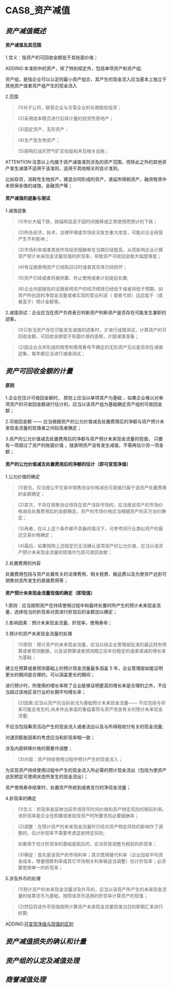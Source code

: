 # CAS8_资产减值
## *资产减值概述*
#### 资产减值及其范围
1.含义：指资产的可回收金额低于其账面价值；

ADDING:本准则中的资产，除了特别规定外，包括单项资产和资产组;

资产组，是指企业可以认定的最小资产组合，其产生的现金流入应当基本上独立于其他资产或者资产组产生的现金流入

2.范围

>   (1)对子公司，联营企业与合营企业的长期股权投资；
  
>   (2)采用成本模式进行后续计量的投资性房地产；
  
>   (3)固定资产，无形资产；
  
>   (4)生产型生物资产；
  
>   (5)探明石油天然气矿区权益和井及相关设施；

ATTENTION:注意以上均属于资产减值准则涉及的资产范围，而除此之外的其他资产发生减值不适用于该准则，适用于其他相关的会计准则，

比如存货，消耗性生物资产，建造合同形成的资产，递延所得税资产，融资租赁中未担保余值的减值，金融资产等；
#### 资产减值的迹象与测试
1.减值迹象

>   (1)市价大幅下跌，跌幅明显高于因时间推移或正常使用而预计的下跌；
  
>   (2)所处经济，技术，法律环境或市场状况发生重大改变，可能对企业经营产生不利影响；
  
>   (3)市场利率或者其他市场投资报酬率在当期已经提高，从而影响企业计算资产预计未来现金流量现值的折现率，导致资产可收回金额大幅度降低；
  
>   (4)有证据表明资产已经陈旧过时或者其实体已经损坏；
  
>   (5)资产已经或者将被闲置、终止使用或者计划提前处置;
  
>   (6)企业内部报告的证据表明资产的经济绩效已经低于或者将低于预期，如资产所创造的净现金流量或者实现的营业利润（ 或者亏损）远远低于（或者高于）预计金额等。

2.减值测试：企业应当在资产负债表日判断资产判断资产是否存在可能发生兼职的迹象。

>   (1)只有当资产存在可能发生减值的迹象时，才进行减值测试，计算资产的可回收金额。可回收金额低于账面价值的差额，计提减值准备；

>   (2)因企业合并形成的商誉和使用寿命不确定的无形资产无论是否存在减值迹象，每年都应当进行减值测试；
   
## *资产可回收金额的计量*
#### 原则
1.企业在估计可收回金额时， 原则上应当以单项资产为基础 ，如果企业难以对单项资产的可收回金额进行估计的，应当以该资产组为基础确定资产组的可收回金额；

2.可收回金额 —— 应当根据资产的公允价值减去处置费用后的净额与资产预计未来现金流量的现值者之间较高者确定；

3.资产的公允价值减去处置费用后的净额与资产预计未来现金流量的现值， 只要有一项超过了资产的账面价值 ，就表明资产没有发生减值，不需再估计另一项金额；
#### 资产的公允价值减去处置费用后的净额的估计（即可变现净值）
1.公允价值的确定

>   (1)首先，应当按公平交易中销售协议价格减去可直接归属于该资产处置费用的金额确定；

>   (2)其次，不存在销售协议但存在资产活跃市场的，应当按该资产的市场价格减去处置费用后的金额确定。资产的市场价格应当根据资产的买方出价确定；

>   (3)再者，在以上这个条件都不具备的情况下，可参考同行业类似资产的最近交易价格确定；

>   (4)最后，如果按照上述规定仍无法确认该项资产的公允价值，应当以该资产预计未来现金流量的现值作为其可收回金额；

2.处置费用的内容

处置费用包括与资产处置有关的法律费用、相关税费、搬运费以及为使资产达到可销售状态所发生的直接费用等；
#### 资产预计未来现金流量现值的确定（即现值）
1.原则：应当按照资产在持续使用过程中和最终处置时所产生的预计未来现金流量，选择恰当的折现率对其进行折现后的金额加以确定；

2.影响因素：预计未来现金流量，折现率，使用寿命；

3.预计的资产未来现金流量的处理

>   (1)原则：预计资产的未来现金流量，应当以经企业管理层批准的最近财务预算或者预测数据，以及该预算或者预测期之后年份稳定的或者递减的增长率为基础；

   建立在预算或者预测基础上的预计现金流量最多涵盖 5 年，企业管理层如能证明更长的期间是合理的，可以涵盖更长的期间；

   进行预计时，所使用的增长率除了企业能够证明更高的增长率是合理的之外，不应当超过该地区该行业的长期平均增长率；

>   (2)因素:应当以资产的当前状况为基础预计未来现金流量—— 不应包括与将来可能会发生的,尚未作出承诺的重组事项与资产改良有关的预计未来现金流量;

   不应当包括筹资活动产生的现金流入或者流出以及与所得税收付有关的现金流量;

   对通货膨胀因素的考虑应当和折现率相一致；

   涉及内部转移价格的需要作调整；

>   (3)内容：资产持续使用过程中预计产生的现金流入；

   为实现资产持续使用过程中产生的现金流入所必需的预计现金流出（包括为使资产达到预定可使用状态所发生的现金流出）；

   资产使用寿命结束时，处置资产所收到或者支付的净现金流量；

4.折现率的确定

>   (1)含义：折现率是反映当前市场货币时间价值和资产特定风险的税前利率。该折现率是企业在购置或者投资资产时所要求的必要报酬率；

>   (2)调整：在预计资产的未来现金流量时已经对资产特定风险的影响作了调整的，估计折现率不需要考虑这些特定风险;

>   如果用于估计折现率的基础是税后的，应当将其调整为税前的折现率；

>   (3)确定：首先是该资产的市场利率；其次使用替代利率（企业加权平均资金成本，增量借款利率或其它市场相关利率做适当调整）估计折现率；必须要使用单一的折现率；

5.涉及外币的处理

>   (1)预计资产的未来现金流量涉及外币的，应当以该资产所产生的未来现金流量的结算货币为基础，按照该货币适用的折现率计算资产的现值；
   
>   (2)然后将该外币现值按照计算资产未来现金流量现值当日的即期汇率进行折算;

ADDING:[可变现净值与现值的区别](https://zhidao.baidu.com/question/455336741.html)

## *资产减值损失的确认和计量*
## *资产组的认定及减值处理*
## *商誉减值处理*